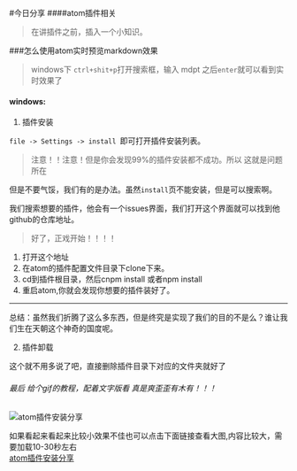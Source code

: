 <!--
author: 小莫
date: 2016-05-11
title: atom的使用和插件的安装
tags: atom
category: atom插件
status: publish
summary: 由于生活在天朝这个神奇的国度，因此任何网站都会被强。因此安装插件就会很困扰，那么我们除了翻墙要怎么去解决这个问题呢？
-->

#今日分享
####atom插件相关

>在讲插件之前，插入一个小知识。

###怎么使用atom实时预览markdown效果
>windows下 `ctrl+shit+p`打开搜索框，输入 mdpt 之后`enter`就可以看到实时效果了

#### windows:
1. 插件安装

`file -> Settings -> install `即可打开插件安装列表。
> 注意！！注意！但是你会发现99%的插件安装都不成功。所以 这就是问题所在

但是不要气馁，我们有的是办法。虽然`install`页不能安装，但是可以搜索啊。

我们搜索想要的插件，他会有一个issues界面，我们打开这个界面就可以找到他github的仓库地址。
>好了，正戏开始！！！！

1. 打开这个地址
2. 在atom的插件配置文件目录下clone下来。
3. cd到插件根目录，然后cnpm install 或者npm install
4. 重启atom,你就会发现你想要的插件装好了。

******
总结：虽然我们折腾了这么多东西，但是终究是实现了我们的目的不是么？谁让我们生在天朝这个神奇的国度呢。

2. 插件卸载

这个就不用多说了吧，直接删除插件目录下对应的文件夹就好了

###### 最后 给个gif的教程，配着文字版看 真是爽歪歪有木有！！！
![atom插件安装分享](./../img/atomPlugins.gif)

如果看起来看起来比较小效果不佳也可以点击下面链接查看大图,内容比较大，需要加载10-30秒左右  
[atom插件安装分享](./../img/atomPlugins.gif)
